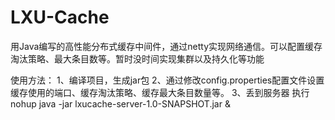 # LXU-Cache
用Java编写的高性能分布式缓存中间件，通过netty实现网络通信。可以配置缓存淘汰策略、最大条目数等。暂时没时间实现集群以及持久化等功能

使用方法：
1、编译项目，生成jar包
2、通过修改config.properties配置文件设置缓存使用的端口、缓存淘汰策略、缓存最大条目数量等。
3、丢到服务器 执行 nohup java -jar lxucache-server-1.0-SNAPSHOT.jar &
